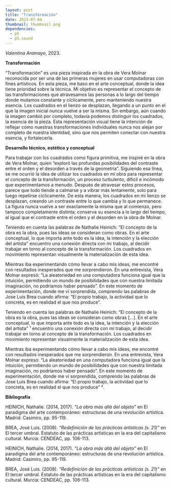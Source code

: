 ```yaml
---
layout: post
title: "Transformación"
date: 2023-07-04
thumbnail: thumbnail.png
dependencies:
  - p5
  - p5.sound
---
```


<div id="div-sketch">
  <script type="text/javascript" src="sketch.js"></script>
</div>

_Valentina Aramayo_, 2023.

**Transformación**

“Transformación” es una pieza inspirada en la obra de Vera Molnar reconocida por ser una de las primeras mujeres en usar computadoras con fines artísticos. 
En esta pieza, me baso en el arte conceptual, donde la idea tiene prioridad sobre la técnica. Mi objetivo es representar el concepto de las transformaciones que atravesamos las personas a lo largo del tiempo donde mutamos constante y cíclicamente, pero manteniendo nuestra esencia. 
Los cuadrados en el lienzo se desplazan, llegando a un punto en el que la imagen inicial nunca vuelve a ser la misma. Sin embargo, aún cuando la imagen cambió por completo, todavía podemos distinguir los cuadrados, la esencia de la pieza. 
Esta representación visual tiene la intención de reflejar cómo nuestras transformaciones individuales nunca nos alejan por completo de nuestra identidad, sino que nos permiten conectar con nuestra esencia, y fortalecerla.


**Desarrollo técnico, estético y conceptual**

Para trabajar con los cuadrados como figura primitiva, me inspiré en la obra de Vera Molnar, quien “exploró las profundas posibilidades del contraste entre el orden y el desorden a través de la geometría”. Siguiendo esa línea, se me ocurrió la idea de utilizar los cuadrados en mi obra para representar el concepto de la transformación, un proceso turbulento, difícil e incómodo que experimentamos a menudo. Después de atravesar estos procesos, parece que todo tiende a calmarse y a vibrar más lentamente, solo para luego repetirse cíclicamente. De esta manera, los cuadrados en mi lienzo se desplazan, creando un contraste entre lo que cambia y lo que permanece. La figura nunca vuelve a ser exactamente la misma que al comienzo, pero tampoco completamente distinta; conserva su esencia a lo largo del tiempo, al igual que el contraste entre el orden y el desorden en la obra de Molnar.

Teniendo en cuenta las palabras de Nathalie Heinich: “El concepto de la obra es la obra, pues las ideas se consideran como obras. En el arte conceptual, lo que importa ante todo es la idea, la intención y la elección del artista"   encuentro una conexión directa con mi trabajo, al decidir trabajar en torno al concepto de la transformación. Los cuadrados en movimiento representan visualmente la materialización de esta idea.

Mientras iba experimentando cómo llevar a cabo mis ideas, me encontré con resultados inesperados que me sorprendieron. En una entrevista, Vera Molnar expresó: “La aleatoriedad en una computadora funciona igual que la intuición, permitiendo un mundo de posibilidades que con nuestra limitada imaginación, no podríamos haber pensado”. En este momento de experimentación, donde me ví sorprendida, comprendo las palabras de Jose Luis Brea cuando afirma: “El propio trabajo, la actividad que lo concreta, es en realidad el que nos produce”.

Teniendo en cuenta las palabras de Nathalie Heinich: “El concepto de la obra es la obra, pues las ideas se consideran como obras [...]. En el arte conceptual, lo que importa ante todo es la idea, la intención y la elección del artista" ¹  encuentro una conexión directa con mi trabajo, al decidir trabajar en torno al concepto de la transformación. Los cuadrados en movimiento representan visualmente la materialización de esta idea.

Mientras iba experimentando cómo llevar a cabo mis ideas, me encontré con resultados inesperados que me sorprendieron. En una entrevista, Vera Molnar expresó: “La aleatoriedad en una computadora funciona igual que la intuición, permitiendo un mundo de posibilidades que con nuestra limitada imaginación, no podríamos haber pensado”. En este momento de experimentación, donde me ví sorprendida, comprendo las palabras de Jose Luis Brea cuando afirma: “El propio trabajo, la actividad que lo concreta, es en realidad el que nos produce” ².


**Bibliografía**

HEINICH, Nathalie. (2014, 2017). _“La obra más allá del objeto”_ en El paradigma del arte contemporáneo: estructuras de una revolución artística. Madrid: Casimiro, pp. 95-119.

BREA, José Luis. (2008). _“Redefinición de las prácticas artísticas (s. 21)”_ en El tercer umbral. Estatuto de las prácticas artísticas en la era del capitalismo cultural. Murcia: CENDEAC, pp. 106-113.

HEINICH, Nathalie. (2014, 2017). _“La obra más allá del objeto”_ en El paradigma del arte contemporáneo: estructuras de una revolución artística. Madrid: Casimiro, pp. 95-119.

BREA, José Luis. (2008). _“Redefinición de las prácticas artísticas (s. 21)”_ en El tercer umbral. Estatuto de las prácticas artísticas en la era del capitalismo cultural. Murcia: CENDEAC, pp. 106-113.

